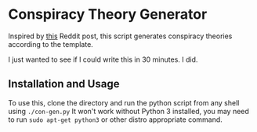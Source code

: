 # Conspiracy Theory Generator

Inspired by [this](https://www.reddit.com/r/insanepeoplefacebook/comments/9dhfni/i_made_a_spreadsheet_that_lets_you_create_your/) Reddit post, this script generates conspiracy theories according to the template.

I just wanted to see if I could write this in 30 minutes. I did.

## Installation and Usage

To use this, clone the directory and run the python script from any shell using ```./con-gen.py```
It won't work without Python 3 installed, you may need to run ```sudo apt-get python3``` or other distro appropriate command.
